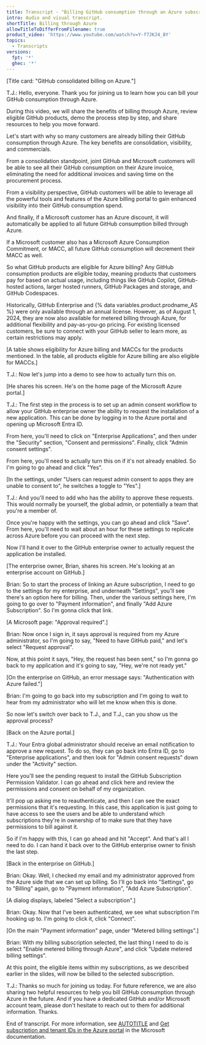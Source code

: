```yaml
--- 
title: Transcript - "Billing GitHub consumption through an Azure subscription"
intro: Audio and visual transcript.
shortTitle: Billing through Azure
allowTitleToDifferFromFilename: true
product_video: 'https://www.youtube.com/watch?v=Y-f7JKJ4_8Y'
topics:
  - Transcripts
versions:
  fpt: '*'
  ghec: '*'
---
```


[Title card: "GitHub consolidated billing on Azure."]

T.J.: Hello, everyone. Thank you for joining us to learn how you can bill your GitHub consumption through Azure.

During this video, we will share the benefits of billing through Azure, review eligible GitHub products, demo the process step by step, and share resources to help you move forward.

Let's start with why so many customers are already billing their GitHub consumption through Azure. The key benefits are consolidation, visibility, and commercials.

From a consolidation standpoint, joint GitHub and Microsoft customers will be able to see all their GitHub consumption on their Azure invoice, eliminating the need for additional invoices and saving time on the procurement process.

From a visibility perspective, GitHub customers will be able to leverage all the powerful tools and features of the Azure billing portal to gain enhanced visibility into their GitHub consumption spend.

And finally, if a Microsoft customer has an Azure discount, it will automatically be applied to all future GitHub consumption billed through Azure.

If a Microsoft customer also has a Microsoft Azure Consumption Commitment, or MACC, all future GitHub consumption will decrement their MACC as well.

So what GitHub products are eligible for Azure billing? Any GitHub consumption products are eligible today, meaning products that customers pay for based on actual usage, including things like GitHub Copilot, GitHub-hosted actions, larger hosted runners, GitHub Packages and storage, and GitHub Codespaces.

Historically, GitHub Enterprise and {% data variables.product.prodname_AS %} were only available through an annual license. However, as of August 1, 2024, they are now also available for metered billing through Azure, for additional flexibility and pay-as-you-go pricing. For existing licensed customers, be sure to connect with your GitHub seller to learn more, as certain restrictions may apply.

[A table shows eligibility for Azure billing and MACCs for the products mentioned. In the table, all products eligible for Azure billing are also eligible for MACCs.]

T.J.: Now let's jump into a demo to see how to actually turn this on.

[He shares his screen. He's on the home page of the Microsoft Azure portal.]

T.J.: The first step in the process is to set up an admin consent workflow to allow your GitHub enterprise owner the ability to request the installation of a new application. This can be done by logging in to the Azure portal and opening up Microsoft Entra ID.

From here, you'll need to click on "Enterprise Applications", and then under the "Security" section, "Consent and permissions". Finally, click "Admin consent settings".

From here, you'll need to actually turn this on if it's not already enabled. So I'm going to go ahead and click "Yes".

[In the settings, under "Users can request admin consent to apps they are unable to consent to", he switches a toggle to "Yes".]

T.J.: And you'll need to add who has the ability to approve these requests. This would normally be yourself, the global admin, or potentially a team that you're a member of.

Once you're happy with the settings, you can go ahead and click "Save". From here, you'll need to wait about an hour for these settings to replicate across Azure before you can proceed with the next step.

Now I'll hand it over to the GitHub enterprise owner to actually request the application be installed.

[The enterprise owner, Brian, shares his screen. He's looking at an enterprise account on GitHub.]

Brian: So to start the process of linking an Azure subscription, I need to go to the settings for my enterprise, and underneath "Settings", you'll see there's an option here for billing. Then, under the various settings here, I'm going to go over to "Payment information", and finally "Add Azure Subscription". So I'm gonna click that link.

[A Microsoft page: "Approval required".]

Brian: Now once I sign in, it says approval is required from my Azure administrator, so I'm going to say, "Need to have GitHub paid," and let's select "Request approval".

Now, at this point it says, "Hey, the request has been sent," so I'm gonna go back to my application and it's going to say, "Hey, we're not ready yet."

[On the enterprise on GitHub, an error message says: "Authentication with Azure failed."]

Brian: I'm going to go back into my subscription and I'm going to wait to hear from my administrator who will let me know when this is done.

So now let's switch over back to T.J., and T.J., can you show us the approval process?

[Back on the Azure portal.]

T.J.: Your Entra global administrator should receive an email notification to approve a new request. To do so, they can go back into Entra ID, go to "Enterprise applications", and then look for "Admin consent requests" down under the "Activity" section.

Here you'll see the pending request to install the GitHub Subscription Permission Validator. I can go ahead and click here and review the permissions and consent on behalf of my organization.

It'll pop up asking me to reauthenticate, and then I can see the exact permissions that it's requesting. In this case, this application is just going to have access to see the users and be able to understand which subscriptions they're in ownership of to make sure that they have permissions to bill against it.

So if I'm happy with this, I can go ahead and hit "Accept". And that's all I need to do. I can hand it back over to the GitHub enterprise owner to finish the last step.

[Back in the enterprise on GitHub.]

Brian: Okay. Well, I checked my email and my administrator approved from the Azure side that we can set up billing. So I'll go back into "Settings", go to "Billing" again, go to "Payment information", "Add Azure Subscription".

[A dialog displays, labeled "Select a subscription".]

Brian: Okay. Now that I've been authenticated, we see what subscription I'm hooking up to. I'm going to click it, click "Connect".

[On the main "Payment information" page, under "Metered billing settings".]

Brian: With my billing subscription selected, the last thing I need to do is select "Enable metered billing through Azure", and click "Update metered billing settings".

At this point, the eligible items within my subscriptions, as we described earlier in the slides, will now be billed to the selected subscription.

T.J.: Thanks so much for joining us today. For future reference, we are also sharing two helpful resources to help you bill GitHub consumption through Azure in the future. And if you have a dedicated GitHub and/or Microsoft account team, please don't hesitate to reach out to them for additional information. Thanks.

End of transcript. For more information, see [AUTOTITLE](/enterprise-cloud@latest/billing/managing-the-plan-for-your-github-account/connecting-an-azure-subscription) and [Get subscription and tenant IDs in the Azure portal](https://learn.microsoft.com/en-us/azure/azure-portal/get-subscription-tenant-id) in the Microsoft documentation.
